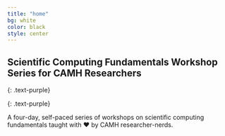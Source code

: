 ```yaml
---
title: "home"
bg: white
color: black
style: center
---
```


## Scientific Computing Fundamentals Workshop Series for CAMH Researchers
{: .text-purple}

<span class="fa-stack subtlecircle" style="font-size:100px; background:rgba(255,166,0,0.1)">
  <i class="fa fa-circle fa-stack-2x text-white"></i>
  <i class="fa fa-flask fa-stack-1x text-orange"></i>
</span>

{: .text-purple}

A four-day, self-paced series of workshops on scientific computing fundamentals
taught with ♥ by CAMH researcher-nerds. 
